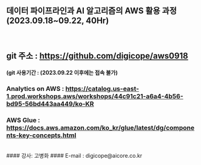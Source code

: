 ##  데이터 파이프라인과 AI 알고리즘의 AWS 활용 과정 (2023.09.18~09.22, 40Hr)
<br>

## git 주소 :    https://github.com/digicope/aws0918
#### (git 사용기간 : (2023.09.22 이후에는 접속 불가)

### Analytics on AWS : https://catalog.us-east-1.prod.workshops.aws/workshops/44c91c21-a6a4-4b56-bd95-56bd443aa449/ko-KR
### AWS Glue : https://docs.aws.amazon.com/ko_kr/glue/latest/dg/components-key-concepts.html

<br>
#### 강사: 고병화
#### E-mail : digicope@aicore.co.kr

<br>
<br>
<br>

